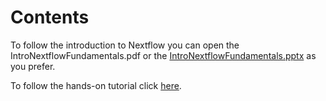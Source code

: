 # Contents

To follow the introduction to Nextflow you can open the IntroNextflowFundamentals.pdf or the [IntroNextflowFundamentals.pptx](https://biosustain.github.io/dsp_nextflow_training/course_contents/IntroNextflowFundamentals.pptx) as you prefer.

To follow the hands-on tutorial click [here](https://biosustain.github.io/dsp_nextflow_training/course_contents/Tutorial.html).
